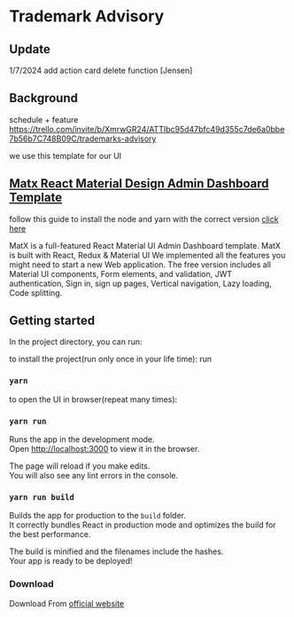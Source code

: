 

<h1>Trademark Advisory</h1>

<h2 >Update</h2>

1/7/2024 add action card delete function [Jensen]



<h2 >Background</h2>

schedule + feature
https://trello.com/invite/b/XmrwGR24/ATTIbc95d47bfc49d355c7de6a0bbe7b56b7C748B09C/trademarks-advisory



we use this template for our UI

<h2><a href="https://ui-lib.com/downloads/matx-react-dashboard/">Matx React Material Design Admin Dashboard Template</a></h1>


follow this guide to install the node and yarn with the correct version
<a href="https://demos.ui-lib.com/matx-react-doc/">
click here
</a>




<p>MatX is a full-featured React Material UI Admin Dashboard template. MatX is built with React, Redux & Material UI We implemented all the features you might need to start a new Web application. The free version includes all Material UI components, Form elements, and validation, JWT authentication, Sign in, sign up pages,  Vertical navigation, Lazy loading, Code splitting.</p>



<h2 id="availablescripts">Getting started</h2>

<p>In the project directory, you can run:</p>

<p>to install the project(run only once in your life time): run</p>
<h3 id="npmstart"><code>yarn</code></h3>

<p>to open the UI in browser(repeat many times): </p>
<h3 id="npmstart"><code>yarn run</code></h3>

<p>Runs the app in the development mode.<br>
Open <a href="http://localhost:3000">http://localhost:3000</a> to view it in the browser.</p>

<p>The page will reload if you make edits.<br>
You will also see any lint errors in the console.</p>

<h3 id="npmrunbuild"><code>yarn run build</code></h3>

<p>Builds the app for production to the <code>build</code> folder.<br>
It correctly bundles React in production mode and optimizes the build for the best performance.</p>

<p>The build is minified and the filenames include the hashes.<br>
Your app is ready to be deployed!</p>

<h3>Download</h3>
Download From <a href="https://ui-lib.com/downloads/matx-react-dashboard/">official website</a>


